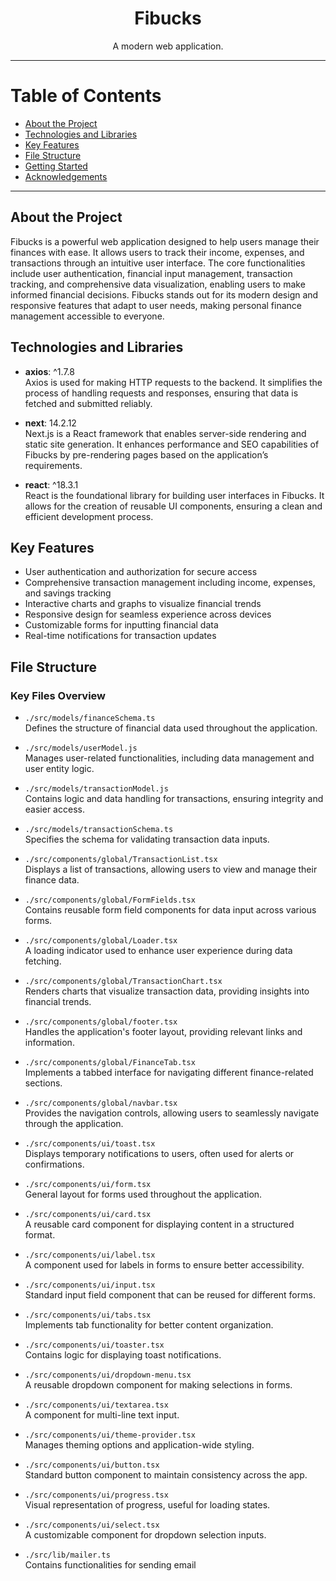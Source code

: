 <div align="center">
  <h1>Fibucks</h1>
  <p>A modern web application.</p>
</div>

---

# Table of Contents
- [About the Project](#about-the-project)
- [Technologies and Libraries](#technologies-and-libraries)
- [Key Features](#key-features)
- [File Structure](#file-structure)
- [Getting Started](#getting-started)
- [Acknowledgements](#acknowledgements)

---

## About the Project

Fibucks is a powerful web application designed to help users manage their finances with ease. It allows users to track their income, expenses, and transactions through an intuitive user interface. The core functionalities include user authentication, financial input management, transaction tracking, and comprehensive data visualization, enabling users to make informed financial decisions. Fibucks stands out for its modern design and responsive features that adapt to user needs, making personal finance management accessible to everyone.

## Technologies and Libraries

- **axios**: ^1.7.8  
  Axios is used for making HTTP requests to the backend. It simplifies the process of handling requests and responses, ensuring that data is fetched and submitted reliably.

- **next**: 14.2.12  
  Next.js is a React framework that enables server-side rendering and static site generation. It enhances performance and SEO capabilities of Fibucks by pre-rendering pages based on the application’s requirements.

- **react**: ^18.3.1  
  React is the foundational library for building user interfaces in Fibucks. It allows for the creation of reusable UI components, ensuring a clean and efficient development process.

## Key Features

- User authentication and authorization for secure access
- Comprehensive transaction management including income, expenses, and savings tracking
- Interactive charts and graphs to visualize financial trends
- Responsive design for seamless experience across devices
- Customizable forms for inputting financial data
- Real-time notifications for transaction updates

## File Structure

### Key Files Overview

- `./src/models/financeSchema.ts`  
  Defines the structure of financial data used throughout the application.

- `./src/models/userModel.js`  
  Manages user-related functionalities, including data management and user entity logic.

- `./src/models/transactionModel.js`  
  Contains logic and data handling for transactions, ensuring integrity and easier access.

- `./src/models/transactionSchema.ts`  
  Specifies the schema for validating transaction data inputs.

- `./src/components/global/TransactionList.tsx`  
  Displays a list of transactions, allowing users to view and manage their finance data.

- `./src/components/global/FormFields.tsx`  
  Contains reusable form field components for data input across various forms.

- `./src/components/global/Loader.tsx`  
  A loading indicator used to enhance user experience during data fetching.

- `./src/components/global/TransactionChart.tsx`  
  Renders charts that visualize transaction data, providing insights into financial trends.

- `./src/components/global/footer.tsx`  
  Handles the application's footer layout, providing relevant links and information.

- `./src/components/global/FinanceTab.tsx`  
  Implements a tabbed interface for navigating different finance-related sections.

- `./src/components/global/navbar.tsx`  
  Provides the navigation controls, allowing users to seamlessly navigate through the application.

- `./src/components/ui/toast.tsx`  
  Displays temporary notifications to users, often used for alerts or confirmations.

- `./src/components/ui/form.tsx`  
  General layout for forms used throughout the application.

- `./src/components/ui/card.tsx`  
  A reusable card component for displaying content in a structured format.

- `./src/components/ui/label.tsx`  
  A component used for labels in forms to ensure better accessibility.

- `./src/components/ui/input.tsx`  
  Standard input field component that can be reused for different forms.

- `./src/components/ui/tabs.tsx`  
  Implements tab functionality for better content organization.

- `./src/components/ui/toaster.tsx`  
  Contains logic for displaying toast notifications.

- `./src/components/ui/dropdown-menu.tsx`  
  A reusable dropdown component for making selections in forms.

- `./src/components/ui/textarea.tsx`  
  A component for multi-line text input.

- `./src/components/ui/theme-provider.tsx`  
  Manages theming options and application-wide styling.

- `./src/components/ui/button.tsx`  
  Standard button component to maintain consistency across the app.

- `./src/components/ui/progress.tsx`  
  Visual representation of progress, useful for loading states.

- `./src/components/ui/select.tsx`  
  A customizable component for dropdown selection inputs.

- `./src/lib/mailer.ts`  
  Contains functionalities for sending email